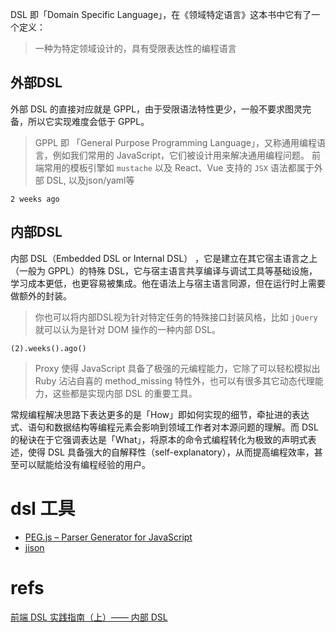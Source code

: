 
DSL 即「Domain Specific Language」，在《领域特定语言》这本书中它有了一个定义：

> 一种为特定领域设计的，具有受限表达性的编程语言


## 外部DSL

外部 DSL 的直接对应就是 GPPL，由于受限语法特性更少，一般不要求图灵完备，所以它实现难度会低于 GPPL。

> GPPL 即 「General Purpose Programming Language」，又称通用编程语言，例如我们常用的 JavaScript，它们被设计用来解决通用编程问题。
> 前端常用的模板引擎如 `mustache` 以及 React、Vue 支持的 `JSX` 语法都属于外部 DSL, 以及json/yaml等

`2 weeks ago`

## 内部DSL

内部 DSL（Embedded DSL or Internal DSL） ，它是建立在其它宿主语言之上（一般为 GPPL）的特殊 DSL，它与宿主语言共享编译与调试工具等基础设施，学习成本更低，也更容易被集成。他在语法上与宿主语言同源，但在运行时上需要做额外的封装。

> 你也可以将内部DSL视为针对特定任务的特殊接口封装风格，比如 `jQuery` 就可以认为是针对 DOM 操作的一种内部 DSL。

`(2).weeks().ago()`

> Proxy 使得 JavaScript 具备了极强的元编程能力，它除了可以轻松模拟出 Ruby 沾沾自喜的 method_missing 特性外，也可以有很多其它动态代理能力，这些都是实现内部 DSL 的重要工具。



常规编程解决思路下表达更多的是「How」即如何实现的细节，牵扯进的表达式、语句和数据结构等编程元素会影响到领域工作者对本源问题的理解。而 DSL 的秘诀在于它强调表达是「What」，将原本的命令式编程转化为极致的声明式表述，使得 DSL 具备强大的自解释性（self-explanatory），从而提高编程效率，甚至可以赋能给没有编程经验的用户。



# dsl 工具

- [PEG.js &ndash; Parser Generator for JavaScript](https://pegjs.org/)
- [jison](https://github.com/zaach/jison)

# refs

[前端 DSL 实践指南（上）—— 内部 DSL](https://zhuanlan.zhihu.com/p/107947462)
